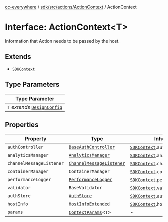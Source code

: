 [cc-everywhere](../../../../../index.md) / [sdk/src/actions/ActionContext](../index.md) / ActionContext

# Interface: ActionContext<T\>

Information that Action needs to be passed by the host.

## Extends

- [`SDKContext`](SDKContext.md)

## Type Parameters

| Type Parameter |
| ------ |
| `T` *extends* [`DesignConfig`](../../../../../shared/src/types/DesignConfig.types/interfaces/DesignConfig.md) |

## Properties

| Property | Type | Inherited from |
| ------ | ------ | ------ |
| `authController` | [`BaseAuthController`](../../../auth/BaseAuthController/classes/BaseAuthController.md) | [`SDKContext`](SDKContext.md).`authController` |
| `analyticsManager` | [`AnalyticsManager`](../../../analytics/AnalyticsManager/classes/AnalyticsManager.md) | [`SDKContext`](SDKContext.md).`analyticsManager` |
| `channelMessageListener` | [`ChannelMessageListener`](../../../../../shared/src/messenger/ChannelMessageListener/classes/ChannelMessageListener.md) | [`SDKContext`](SDKContext.md).`channelMessageListener` |
| `containerManager` | `ContainerManager` | [`SDKContext`](SDKContext.md).`containerManager` |
| `performanceLogger` | [`PerformanceLogger`](../../../performance/PerformanceLogger/classes/PerformanceLogger.md) | [`SDKContext`](SDKContext.md).`performanceLogger` |
| `validator` | `BaseValidator` | [`SDKContext`](SDKContext.md).`validator` |
| `authStore` | [`AuthStore`](../../../auth/AuthStore/classes/AuthStore.md) | [`SDKContext`](SDKContext.md).`authStore` |
| `hostInfo` | [`HostInfoExtended`](../../../../../shared/src/types/HostInfo.types/type-aliases/HostInfoExtended.md) | [`SDKContext`](SDKContext.md).`hostInfo` |
| `params` | [`ContextParams`](ContextParams.md)<`T`\> | - |
